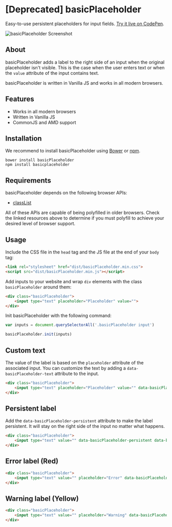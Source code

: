 # [Deprecated] basicPlaceholder

Easy-to-use persistent placeholders for input fields. [Try it live on CodePen](https://codepen.io/electerious/pen/JdPJRe).

![basicPlaceholder Screenshot](https://l.electerious.com/uploads/big/26e55552b2178cc210be4e79021de400.png)

## About

basicPlaceholder adds a label to the right side of an input when the original placeholder isn't visible. This is the case when the user enters text or when the `value` attribute of the input contains text.

basicPlaceholder is written in Vanilla JS and works in all modern browsers.

## Features

- Works in all modern browsers
- Written in Vanilla JS
- CommonJS and AMD support

## Installation

We recommend to install basicPlaceholder using [Bower](https://bower.io/) or [npm](https://npmjs.com).

	bower install basicPlaceholder
	npm install basicplaceholder

## Requirements

basicPlaceholder depends on the following browser APIs:

- [classList](http://caniuse.com/#feat=classlist)

All of these APIs are capable of being polyfilled in older browsers. Check the linked resources above to determine if you must polyfill to achieve your desired level of browser support.

## Usage

Include the CSS file in the `head` tag and the JS file at the end of your `body` tag:

```html
<link rel="stylesheet" href="dist/basicPlaceholder.min.css">
<script src="dist/basicPlaceholder.min.js"></script>
```

Add inputs to your website and wrap `div` elements with the class `basicPlaceholder` around them:

```html
<div class="basicPlaceholder">
    <input type="text" placeholder="Placeholder" value="">
</div>
```

Init basicPlaceholder with the following command:

```js
var inputs = document.querySelectorAll('.basicPlaceholder input')

basicPlaceholder.init(inputs)
```

## Custom text

The value of the label is based on the `placeholder` attribute of the associated input. You can customize the text by adding a `data-basicPlaceholder-text` attribute to the input.

```html
<div class="basicPlaceholder">
    <input type="text" placeholder="Placeholder" value="" data-basicPlaceholder-text="Custom">
</div>
```

## Persistent label

Add the `data-basicPlaceholder-persistent` attribute to make the label persistent. It will stay on the right side of the input no matter what happens.

```html
<div class="basicPlaceholder">
    <input type="text" value="" data-basicPlaceholder-persistent data-basicPlaceholder-text="Persistent">
</div>
```

## Error label (Red)

```html
<div class="basicPlaceholder">
    <input type="text" value="" placeholder="Error" data-basicPlaceholder-error>
</div>
```

## Warning label (Yellow)

```html
<div class="basicPlaceholder">
    <input type="text" value="" placeholder="Warning" data-basicPlaceholder-warning>
</div>
```

